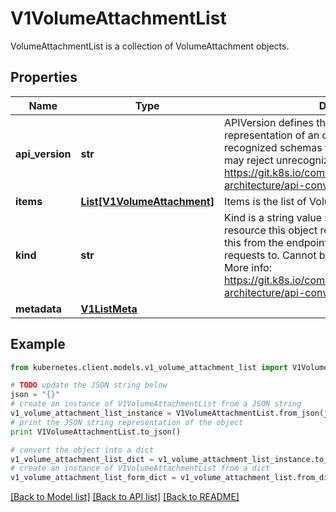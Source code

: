 # V1VolumeAttachmentList

VolumeAttachmentList is a collection of VolumeAttachment objects.

## Properties
Name | Type | Description | Notes
------------ | ------------- | ------------- | -------------
**api_version** | **str** | APIVersion defines the versioned schema of this representation of an object. Servers should convert recognized schemas to the latest internal value, and may reject unrecognized values. More info: https://git.k8s.io/community/contributors/devel/sig-architecture/api-conventions.md#resources | [optional] 
**items** | [**List[V1VolumeAttachment]**](V1VolumeAttachment.md) | Items is the list of VolumeAttachments | 
**kind** | **str** | Kind is a string value representing the REST resource this object represents. Servers may infer this from the endpoint the kubernetes.client submits requests to. Cannot be updated. In CamelCase. More info: https://git.k8s.io/community/contributors/devel/sig-architecture/api-conventions.md#types-kinds | [optional] 
**metadata** | [**V1ListMeta**](V1ListMeta.md) |  | [optional] 

## Example

```python
from kubernetes.client.models.v1_volume_attachment_list import V1VolumeAttachmentList

# TODO update the JSON string below
json = "{}"
# create an instance of V1VolumeAttachmentList from a JSON string
v1_volume_attachment_list_instance = V1VolumeAttachmentList.from_json(json)
# print the JSON string representation of the object
print V1VolumeAttachmentList.to_json()

# convert the object into a dict
v1_volume_attachment_list_dict = v1_volume_attachment_list_instance.to_dict()
# create an instance of V1VolumeAttachmentList from a dict
v1_volume_attachment_list_form_dict = v1_volume_attachment_list.from_dict(v1_volume_attachment_list_dict)
```
[[Back to Model list]](../README.md#documentation-for-models) [[Back to API list]](../README.md#documentation-for-api-endpoints) [[Back to README]](../README.md)


